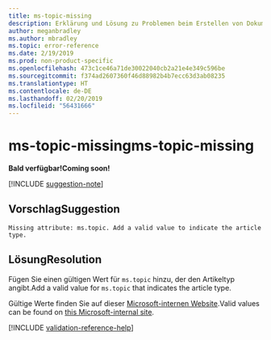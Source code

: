 ```yaml
---
title: ms-topic-missing
description: Erklärung und Lösung zu Problemen beim Erstellen von Dokumentationsartikeln – ms-topic-missing
author: meganbradley
ms.author: mbradley
ms.topic: error-reference
ms.date: 2/19/2019
ms.prod: non-product-specific
ms.openlocfilehash: 473c1ce46a71de30022040cb2a21e4e349c596be
ms.sourcegitcommit: f374ad2607360f46d88982b4b7ecc63d3ab08235
ms.translationtype: HT
ms.contentlocale: de-DE
ms.lasthandoff: 02/20/2019
ms.locfileid: "56431666"
---
```

# <a name="ms-topic-missing"></a><span data-ttu-id="d5cb9-103">ms-topic-missing</span><span class="sxs-lookup"><span data-stu-id="d5cb9-103">ms-topic-missing</span></span>

<span data-ttu-id="d5cb9-104">**Bald verfügbar!**</span><span class="sxs-lookup"><span data-stu-id="d5cb9-104">**Coming soon!**</span></span>

[!INCLUDE [suggestion-note](includes/suggestion-note.md)]

## <a name="suggestion"></a><span data-ttu-id="d5cb9-105">Vorschlag</span><span class="sxs-lookup"><span data-stu-id="d5cb9-105">Suggestion</span></span>

`Missing attribute: ms.topic. Add a valid value to indicate the article type.`

## <a name="resolution"></a><span data-ttu-id="d5cb9-106">Lösung</span><span class="sxs-lookup"><span data-stu-id="d5cb9-106">Resolution</span></span>

<span data-ttu-id="d5cb9-107">Fügen Sie einen gültigen Wert für `ms.topic` hinzu, der den Artikeltyp angibt.</span><span class="sxs-lookup"><span data-stu-id="d5cb9-107">Add a valid value for `ms.topic` that indicates the article type.</span></span>

<span data-ttu-id="d5cb9-108">Gültige Werte finden Sie auf dieser [Microsoft-internen Website](https://docsmetadatatool.azurewebsites.net/whitelists).</span><span class="sxs-lookup"><span data-stu-id="d5cb9-108">Valid values can be found on [this Microsoft-internal site](https://docsmetadatatool.azurewebsites.net/whitelists).</span></span>

<!--make sure to add this file to your includes folder and verify the path-->
[!INCLUDE [validation-reference-help](includes/validation-reference-help.md)]